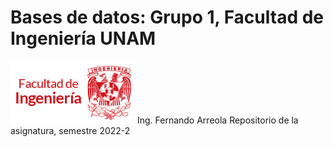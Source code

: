 # Bases de datos: Grupo 1, Facultad de Ingeniería UNAM
![alt text](/img/fi.png)
Ing. Fernando Arreola
Repositorio de la asignatura, semestre 2022-2
